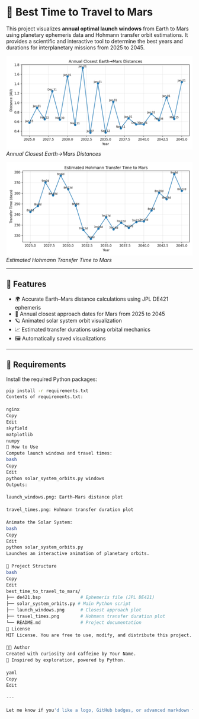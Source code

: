 # 🚀 Best Time to Travel to Mars

This project visualizes **annual optimal launch windows** from Earth to Mars using planetary ephemeris data and Hohmann transfer orbit estimations. It provides a scientific and interactive tool to determine the best years and durations for interplanetary missions from 2025 to 2045.

![Launch Windows](launch_windows.png)  
*Annual Closest Earth→Mars Distances*

![Transfer Times](travel_times.png)  
*Estimated Hohmann Transfer Time to Mars*

---

## 🔧 Features

- 🌍 Accurate Earth–Mars distance calculations using JPL DE421 ephemeris
- 📅 Annual closest approach dates for Mars from 2025 to 2045
- 🪐 Animated solar system orbit visualization
- 📈 Estimated transfer durations using orbital mechanics
- 🖼 Automatically saved visualizations

---

## 🧪 Requirements

Install the required Python packages:

```bash
pip install -r requirements.txt
Contents of requirements.txt:

nginx
Copy
Edit
skyfield
matplotlib
numpy
🚦 How to Use
Compute launch windows and travel times:
bash
Copy
Edit
python solar_system_orbits.py windows
Outputs:

launch_windows.png: Earth–Mars distance plot

travel_times.png: Hohmann transfer duration plot

Animate the Solar System:
bash
Copy
Edit
python solar_system_orbits.py
Launches an interactive animation of planetary orbits.

📁 Project Structure
bash
Copy
Edit
best_time_to_travel_to_mars/
├── de421.bsp               # Ephemeris file (JPL DE421)
├── solar_system_orbits.py # Main Python script
├── launch_windows.png      # Closest approach plot
├── travel_times.png        # Hohmann transfer duration plot
└── README.md               # Project documentation
📜 License
MIT License. You are free to use, modify, and distribute this project.

👨‍🚀 Author
Created with curiosity and caffeine by Your Name.
🌌 Inspired by exploration, powered by Python.

yaml
Copy
Edit

---

Let me know if you'd like a logo, GitHub badges, or advanced markdown formatting (like collapsible sections or 